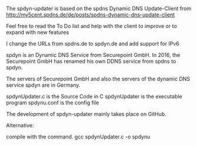 The spdyn-updater is based on the spdns Dynamic DNS Update-Client from http://my5cent.spdns.de/de/posts/spdns-dynamic-dns-update-client

Feel free to read the To Do list and help with the client to improve or to expand with new features

I change the URLs from spdns.de to spdyn.de and add support for IPv6

spdyn is an Dynamic DNS Service from Securepoint GmbH. In 2016, the Securepoint GmbH has renamed his own DDNS service from spdns to spdyn.

The servers of Securepoint GmbH and also the servers of the dynamic DNS service spdyn are in Germany.

spdynUpdater.c is the Source Code in C
spdynUpdater is the executable program
spdynu.conf is the config file

The development of spdyn-updater mainly takes place on GitHub.

Alternative:

compile with the command. gcc spdynUpdater.c -o spdynu